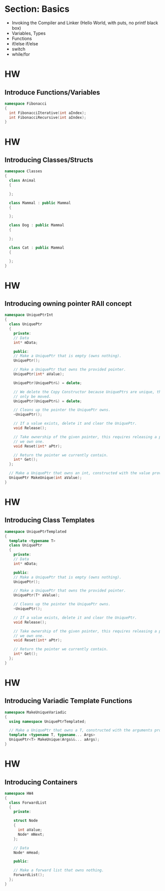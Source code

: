 # Section: Basics

* Invoking the Compiler and Linker (Hello World, with puts, no printf black box)
* Variables, Types
* Functions
* if/else if/else
* switch
* while/for

# HW
## Introduce Functions/Variables
```C++
namespace Fibonacci
{
  int FibonacciIterative(int aIndex);
  int FibonacciRecursive(int aIndex);
}
```


# HW
## Introducing Classes/Structs
```C++
namespace Classes
{
  class Animal
  {

  };

  class Mammal : public Mammal
  {

  };

  class Dog : public Mammal
  {

  };

  class Cat : public Mammal
  {

  };
}
```


# HW
## Introducing owning pointer RAII concept

```C++
namespace UniquePtrInt
{
  class UniquePtr
  {
    private:
    // Data
    int* mData;

    public:
    // Make a UniquePtr that is empty (owns nothing).
    UniquePtr();

    // Make a UniquePtr that owns the provided pointer.
    UniquePtr(int* aValue);

    UniquePtr(UniquePtr&) = delete;

    // We delete the Copy Constructor because UniquePtrs are unique, they can
    // only be moved.
    UniquePtr(UniquePtr&) = delete;

    // Cleans up the pointer the UniquePtr owns.
    ~UniquePtr();

    // If a value exists, delete it and clear the UniquePtr.
    void Release();

    // Take ownership of the given pointer, this requires releasing a pointer if
    // we own one.
    void Reset(int* aPtr);

    // Return the pointer we currently contain.
    int* Get();
  };

  // Make a UniquePtr that owns an int, constructed with the value provided.
  UniquePtr MakeUnique(int aValue);
}
```

# HW
## Introducing Class Templates
```C++
namespace UniquePtrTemplated
{
  template <typename T>
  class UniquePtr
  {
    private:
    // Data
    int* mData;

    public:
    // Make a UniquePtr that is empty (owns nothing).
    UniquePtr();

    // Make a UniquePtr that owns the provided pointer.
    UniquePtr(T* aValue);

    // Cleans up the pointer the UniquePtr owns.
    ~UniquePtr();

    // If a value exists, delete it and clear the UniquePtr.
    void Release();

    // Take ownership of the given pointer, this requires releasing a pointer if
    // we own one.
    void Reset(int* aPtr);

    // Return the pointer we currently contain.
    int* Get();
  };
}
```

# HW
## Introducing Variadic Template Functions
```C++
namespace MakeUniqueVariadic
{
  using namespace UniquePtrTemplated;

  // Make a UniquePtr that owns a T, constructed with the arguments provided.
  template <typename T, typename... Args>
  UniquePtr<T> MakeUnique(Args&&... aArgs);
}
```

# HW
## Introducing Containers
```C++
namespace HW4
{
  class ForwardList
  {
    private:

    struct Node
    {
      int aValue;
      Node* mNext;
    };

    // Data
    Node* mHead;

    public:

    // Make a forward list that owns nothing.
    ForwardList();
  };
}
```